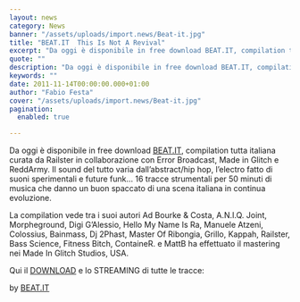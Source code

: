 ```yaml
---
layout: news
category: News
banner: "/assets/uploads/import.news/Beat-it.jpg"
title: "BEAT.IT  This Is Not A Revival"
excerpt: "Da oggi è disponibile in free download BEAT.IT, compilation tutta italiana curata da Railster in collaborazione con Error Broadcast, Made in Glitch e ReddArmy. Il sound del tutto varia dall’abstract/hip hop, l’electro fatto di suoni sperimentali e future funk… 16 tracce strumentali per 50 minuti di musica che danno un buon spaccato di una scena [&hellip"
quote: ""
description: "Da oggi è disponibile in free download BEAT.IT, compilation tutta italiana curata da Railster in collaborazione con Error Broadcast, Made in Glitch e ReddArmy. Il sound del tutto varia dall’abstract/hip hop, l’electro fatto di suoni sperimentali e future funk… 16 tracce strumentali per 50 minuti di musica che danno un buon spaccato di una scena [&hellip"
keywords: ""
date: 2011-11-14T00:00:00.000+01:00
author: "Fabio Festa"
cover: "/assets/uploads/import.news/Beat-it.jpg"
pagination:
  enabled: true

---
```


Da oggi è disponibile in free download [BEAT.IT](http://www.this-is-beat.it/), compilation tutta italiana curata da Railster in collaborazione con Error Broadcast, Made in Glitch e ReddArmy. Il sound del tutto varia dall’abstract/hip hop, l’electro fatto di suoni sperimentali e future funk… 16 tracce strumentali per 50 minuti di musica che danno un buon spaccato di una scena italiana in continua evoluzione.

La compilation vede tra i suoi autori Ad Bourke & Costa, A.N.I.Q. Joint, Morpheground, Digi G’Alessio, Hello My Name Is Ra, Manuele Atzeni, Colossius, Bainmass, Dj 2Phast, Master Of Ribongia, Grillo, Kappah, Railster, Bass Science, Fitness Bitch, ContaineR. e MattB ha effettuato il mastering nei Made In Glitch Studios, USA.

Qui il [DOWNLOAD](http://tools.mrwebmaster.it/work/clickcounter.php?link%5Fid=7710) e lo STREAMING di tutte le tracce:

by [BEAT.IT](https://soundcloud.com/this-is-beat-it)